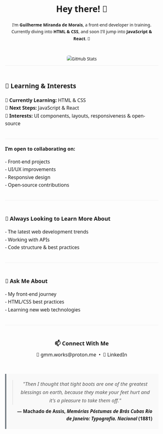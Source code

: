 <div style="max-width: 800px; margin: 0 auto; font-family: 'Segoe UI', sans-serif; line-height: 1.6;">

  <!-- Texto Original: Cabeçalho e Introdução -->
  <div style="text-align: center; padding: 20px 0;">
    <h1>Hey there! 👋</h1>
    <p>
      I'm <strong>Guilherme Miranda de Morais</strong>, a front-end developer in training. Currently diving into <strong>HTML & CSS</strong>, and soon I'll jump into <strong>JavaScript & React</strong>. 🚀
    </p>
  </div>

  <!-- GitHub Stats Badge -->
  <div style="text-align: center; padding: 10px 0;">
    <img src="https://github-readme-stats.vercel.app/api?username=gmm-code&show_icons=true&theme=default" alt="GitHub Stats" style="max-width: 100%; border-radius: 5px;">
  </div>

  <!-- Seção Learning & Interests -->
  <div style="padding: 20px 0; border-top: 1px solid #eee;">
    <h2>🌱 Learning & Interests</h2>
    <ul style="list-style: none; padding: 0; font-size: 16px;">
      <li>📖 <strong>Currently Learning:</strong> HTML & CSS</li>
      <li>🎯 <strong>Next Steps:</strong> JavaScript & React</li>
      <li>🎨 <strong>Interests:</strong> UI components, layouts, responsiveness & open-source</li>
    </ul>
  </div>

  <!-- Seção de Colaboração -->
  <div style="padding: 20px 0; border-top: 1px solid #eee;">
    <p style="font-size: 16px; margin: 0;"><strong>I’m open to collaborating on:</strong></p>
    <ul style="list-style: none; padding: 0; font-size: 16px;">
      <li>- Front-end projects</li>
      <li>- UI/UX improvements</li>
      <li>- Responsive design</li>
      <li>- Open-source contributions</li>
    </ul>
  </div>

  <!-- Seção Always Looking to Learn More About -->
  <div style="padding: 20px 0; border-top: 1px solid #eee;">
    <h2 style="font-size: 18px; margin-bottom: 10px;">🤔 Always Looking to Learn More About</h2>
    <ul style="list-style: none; padding: 0; font-size: 16px;">
      <li>- The latest web development trends</li>
      <li>- Working with APIs</li>
      <li>- Code structure & best practices</li>
    </ul>
  </div>

  <!-- Seção Ask Me About -->
  <div style="padding: 20px 0; border-top: 1px solid #eee;">
    <h2 style="font-size: 18px; margin-bottom: 10px;">💬 Ask Me About</h2>
    <ul style="list-style: none; padding: 0; font-size: 16px;">
      <li>- My front-end journey</li>
      <li>- HTML/CSS best practices</li>
      <li>- Learning new web technologies</li>
    </ul>
  </div>

  <!-- Seção Connect With Me -->
  <div align="center" style="padding: 20px 0; border-top: 1px solid #eee; text-align: center;">
    <h2 style="font-size: 18px; margin-bottom: 10px;">📫 Connect With Me</h2>
    <p style="font-size: 16px; margin: 0;">
      📧 <a href="mailto:gmm.works@proton.me" style="text-decoration: none;">gmm.works@proton.me</a> &nbsp;&bull;&nbsp;
      👔 <a href="https://www.linkedin.com/in/guilherme-miranda-de-morais/" style="text-decoration: none;">LinkedIn</a>
    </p>
  </div>

  <!-- Citação -->
  <div align="center" style="margin: 30px 0; padding: 20px; background-color: #f9f9f9; border-left: 4px solid #6c757d;">
    <blockquote style="font-size: 1.2em; font-style: italic; color: #555; margin: 0;">
      "Then I thought that tight boots are one of the greatest blessings on earth, because they make your feet hurt and it's a pleasure to take them off."
    </blockquote>
    <p style="font-weight: bold; font-size: 1.1em; text-align: right; margin: 10px 0 0 0;">
      — Machado de Assis, <i>Memórias Póstumas de Brás Cubas Rio de Janeiro: Typografia. Nacional</i> (1881)
    </p>
  </div>

</div>
